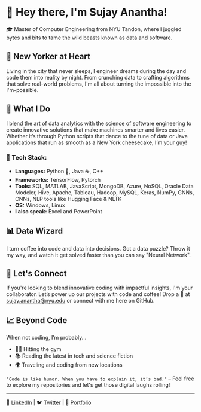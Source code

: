 # 👋 Hey there, I'm Sujay Anantha!

🎓 Master of Computer Engineering from NYU Tandon, where I juggled bytes and bits to tame the wild beasts known as data and software.

## 📍 New Yorker at Heart
Living in the city that never sleeps, I engineer dreams during the day and code them into reality by night. From crunching data to crafting algorithms that solve real-world problems, I'm all about turning the impossible into the I'm-possible.

## 🚀 What I Do
I blend the art of data analytics with the science of software engineering to create innovative solutions that make machines smarter and lives easier. Whether it’s through Python scripts that dance to the tune of data or Java applications that run as smooth as a New York cheesecake, I’m your guy!

### 💾 Tech Stack:
- **Languages:** Python 🐍, Java ☕, C++
- **Frameworks:** TensorFlow, Pytorch
- **Tools:** SQL, MATLAB, JavaScript, MongoDB, Azure, NoSQL, Oracle Data Modeler, Hive, Apache, Tableau, Hadoop, MySQL, Keras, NumPy, GNNs, CNNs, NLP tools like Hugging Face & NLTK
- **OS:** Windows, Linux
- **I also speak:** Excel and PowerPoint

## 📊 Data Wizard
I turn coffee into code and data into decisions. Got a data puzzle? Throw it my way, and watch it get solved faster than you can say "Neural Network".

## 🤝 Let's Connect
If you're looking to blend innovative coding with impactful insights, I'm your collaborator. Let’s power up our projects with code and coffee! Drop a 📧 at sujay.anantha@nyu.edu or connect with me here on GitHub. 

## 📈 Beyond Code
When not coding, I’m probably...
- 🏋️‍♂️ Hitting the gym
- 📚 Reading the latest in tech and science fiction
- 🌍 Traveling and coding from new locations

`"Code is like humor. When you have to explain it, it’s bad."` – Feel free to explore my repositories and let's get those digital laughs rolling!

---

🔗 [LinkedIn](linkedin.com/in/sujay-anantha-1799961b0/) | 🐦 [Twitter](#) | 💼 [Portfolio](#)
